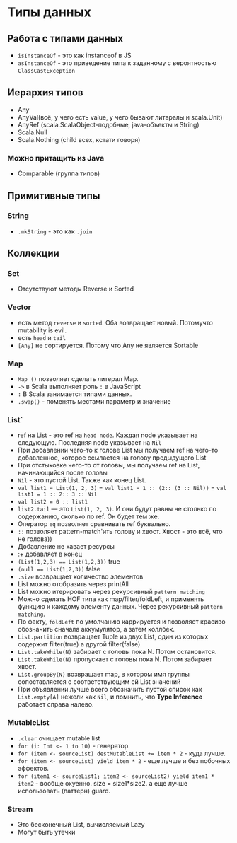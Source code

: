 # Типы данных

## Работа с типами данных

- `isInstanceOf` - это как instanceof в JS
- `asInstanceOf` - это приведение типа к заданному с вероятностью `ClassCastException`

## Иерархия типов

- Any
- AnyVal(всё, у чего есть value, у чего бывают литаралы и scala.Unit)
- AnyRef (scala.ScalaObject-подобные, java-объекты и String)
- Scala.Null
- Scala.Nothing (child всех, кстати говоря)

### Можно притащить из Java

- Comparable (группа типов)

## Примитивные типы

### String

- `.mkString` - это как `.join`

## Коллекции

### Set

- Отсутствуют методы Reverse и Sorted

### Vector

- есть метод `reverse` и `sorted`. Оба возвращает новый. Потомучто mutability is evil.
- есть `head` и `tail`
- `[Any]` не сортируется. Потому что Any не является Sortable

### Map

- `Map ()` позволяет сделать литерал Map.
- `->` в Scala выполняет роль `:` в JavaScript
- `:` В Scala занимается типами данных.
- `.swap()` - поменять местами параметр и значение 

### List`

- ref на List - это ref на `head node`. Каждая node указывает на следующую. Последняя node указывает на `Nil`
- При добавлении чего-то к голове List мы получаем ref на чего-то добавленное, которое ссылается на голову предыдущего List
- При отстыковке чего-то от головы, мы получаем ref на List, начинающийся после головы
- `Nil` - это пустой List. Также как конец List.
- `val list1 = List(1, 2, 3)` = `val list1 = 1 :: (2:: (3 :: Nil))` = `val list1 = 1 :: 2:: 3 :: Nil`
- `val list2 = 0 :: list1`
- `list2.tail` — это `List(1, 2, 3)`. И они будут равны не столько по содержанию, сколько по ref. Он будет тем же.
- Оператор `eq` позволяет сравнивать ref буквально.
- `::` позволяет pattern-match'ить голову и хвост. Хвост - это всё, что не голова))
- Добавление не хавает ресурсы
- :+ добавляет в конец
- `(List(1,2,3) == List(1,2,3))` true
- `(null == List(1,2,3))` false
- `.size` возвращает количество элементов
- List можно отобразить через printAll
- List можно итерировать через рекурсивный `pattern matching`
- Можно сделать HOF типа как map/filter/foldLeft, и применять функцию к каждому элементу данных. Через рекурсивный `pattern matching`.
- По факту, `foldLeft` по умолчанию каррируется и позволяет красиво обозначить сначала аккумулятор, а затем коллбек.
- `List.partition` возвращает Tuple из двух List, один из которых содержит filter(true) а другой filter(false)
- `List.takeWhile(N)` забирает с головы пока N. Потом остановится.
- `List.takeWhile(N)` пропускает с головы пока N. Потом забирает хвост.
- `List.groupBy(N)` возвращает map, в котором имя группы сопоставляется с соответствующим ей List значений
- При объявлении лучше всего обозначить пустой список как `List.empty[A]` нежели как `Nil`, и помнить, что **Type Inference** работает справа налево.

### MutableList

- `.clear` очищает mutable list
- `for (i: Int <- 1 to 10)` - генератор.
- `for (item <- sourceList) destMutableList += item * 2` - куда лучше.
- `for (item <- sourceList) yield item * 2` - еще лучше и без побочных эффектов.
- `for (item1 <- sourceList1; item2 <- sourceList2) yield item1 * item2` - вообще охуенно. size = size1*size2. а еще лучше использовать (паттерн) guard.

### Stream

- Это бесконечный List, вычисляемый Lazy
- Могут быть утечки
